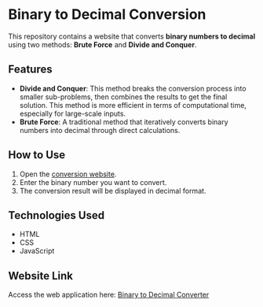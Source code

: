 # Binary to Decimal Conversion

This repository contains a website that converts **binary numbers to decimal** using two methods: **Brute Force** and **Divide and Conquer**.

## Features

- **Divide and Conquer**: This method breaks the conversion process into smaller sub-problems, then combines the results to get the final solution. This method is more efficient in terms of computational time, especially for large-scale inputs.
- **Brute Force**: A traditional method that iteratively converts binary numbers into decimal through direct calculations.

## How to Use

1. Open the [conversion website](https://bryantjonathan.github.io/BinaryConverter/).
2. Enter the binary number you want to convert.
3. The conversion result will be displayed in decimal format.

## Technologies Used

- HTML
- CSS
- JavaScript

## Website Link

Access the web application here: [Binary to Decimal Converter](https://bryantjonathan.github.io/BinaryConverter/)
